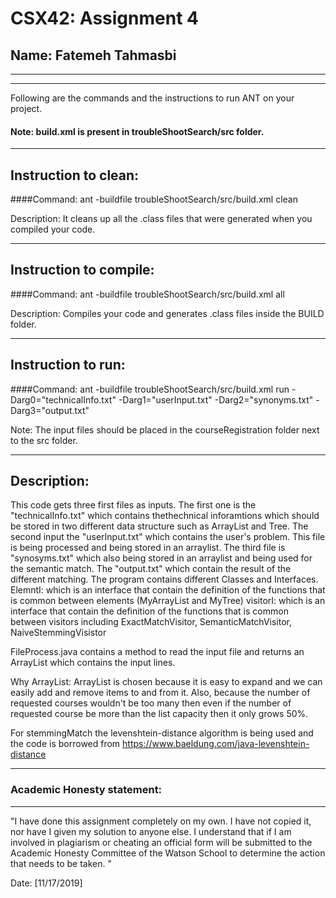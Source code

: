 # CSX42: Assignment 4
## Name: Fatemeh Tahmasbi

-----------------------------------------------------------------------
-----------------------------------------------------------------------


Following are the commands and the instructions to run ANT on your project.
#### Note: build.xml is present in troubleShootSearch/src folder.

-----------------------------------------------------------------------
## Instruction to clean:

####Command: ant -buildfile troubleShootSearch/src/build.xml clean

Description: It cleans up all the .class files that were generated when you
compiled your code.

-----------------------------------------------------------------------
## Instruction to compile:

####Command: ant -buildfile troubleShootSearch/src/build.xml all
 
			

Description: Compiles your code and generates .class files inside the BUILD folder.

-----------------------------------------------------------------------
## Instruction to run:

####Command: ant -buildfile troubleShootSearch/src/build.xml run -Darg0="technicalInfo.txt" -Darg1="userInput.txt" -Darg2="synonyms.txt" -Darg3="output.txt" 

Note: The input files should be placed in the courseRegistration folder next to the src folder.


-----------------------------------------------------------------------
## Description: 
This code gets three first files as inputs. The first one is the "technicalInfo.txt" which contains thethechnical inforamtions which should be stored in two different data structure such as ArrayList and Tree. The second input the "userInput.txt" which contains the user's problem. This file is being processed and being stored in an arraylist. The third file is "synosyms.txt" which also being stored in an arraylist and being used for the semantic match. The "output.txt" which contain the result of the different matching.
The program contains different Classes and Interfaces. 
ElemntI: which is an interface that contain the definition of the functions that is common between elements (MyArrayList and MyTree)
visitorI: which is an interface that contain the definition of the functions that is common between visitors including ExactMatchVisitor, SemanticMatchVisitor, NaiveStemmingVisistor

FileProcess.java contains a method to read the input file and returns an ArrayList which contains the input lines.


Why ArrayList: ArrayList is chosen because it is easy to expand and we can easily add and remove items to and from it. Also, because the number of requested courses wouldn't be too many then even if the number of requested course be more than the list capacity then it only grows 50%.

 For stemmingMatch the levenshtein-distance algorithm is being used and the code is borrowed from https://www.baeldung.com/java-levenshtein-distance

-----------------------------------------------------------------------
### Academic Honesty statement:
-----------------------------------------------------------------------

"I have done this assignment completely on my own. I have not copied
it, nor have I given my solution to anyone else. I understand that if
I am involved in plagiarism or cheating an official form will be
submitted to the Academic Honesty Committee of the Watson School to
determine the action that needs to be taken. "

Date: [11/17/2019]


